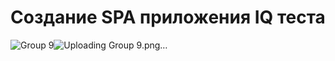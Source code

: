 # Создание SPA приложения IQ теста

![Group 9](https://user-images.githubusercontent.com/106194295/233795824-b2127df2-b571-4e0b-8ada-abc5f76e06bd.png)![Uploading Group 9.png…]()

